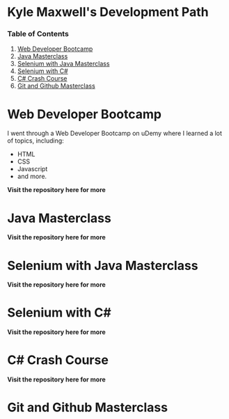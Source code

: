 # Kyle Maxwell's Development Path

### Table of Contents

1. [Web Developer Bootcamp](https://github.com/IAmSweeps/KyleMaxwell/new/master#web-developer-bootcamp)
1. [Java Masterclass](https://github.com/IAmSweeps/KyleMaxwell/new/master#java-masterclass)
1. [Selenium with Java Masterclass](https://github.com/IAmSweeps/KyleMaxwell/new/master#selenium-with-java-masterclass)
1. [Selenium with C#](https://github.com/IAmSweeps/KyleMaxwell/new/master#selenium-with-c)
1. [C# Crash Course](https://github.com/IAmSweeps/KyleMaxwell/new/master#c-crash-course)
1. [Git and Github Masterclass](https://github.com/IAmSweeps/KyleMaxwell/new/master#git-and-github-masterclass)

# Web Developer Bootcamp

I went through a Web Developer Bootcamp on uDemy where I learned a lot of topics, including:
- HTML
- CSS
- Javascript
- and more.

**Visit the repository here for more**

# Java Masterclass

**Visit the repository here for more**

# Selenium with Java Masterclass

**Visit the repository here for more**

# Selenium with C#

**Visit the repository here for more**

# C# Crash Course

**Visit the repository here for more**

# Git and Github Masterclass

